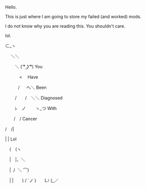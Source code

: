 Hello.


This is just where I am going to store my failed (and worked) mods.

I do not know why you are reading this. You shouldn't care.


lol.

⊂_ヽ

　 ＼＼
  
　　 ＼ ( ͡° ͜ʖ ͡°) You
   
　　　 <　       Have
    
　　　/ 　 へ＼  Been
   
　　 /　　/　＼＼ Diagnosed
   
　　 ﾚ　ノ　　 ヽ_つ With
   
　　/　/ Cancer
  
  /　/| 
  
  |   | Lol
  
　(　(ヽ
 
　|　|、＼
 
　| 丿 ＼ ⌒)
 
　| |　　) / 
`ノ )　　Lﾉ
(_／
